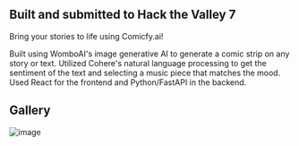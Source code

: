 ## Built and submitted to Hack the Valley 7
Bring your stories to life using Comicfy.ai!

Built using WomboAI's image generative AI to generate a comic strip on any story or text. Utilized Cohere's natural language processing to get the sentiment of the text and selecting a music piece that matches the mood. Used React for the frontend and Python/FastAPI in the backend.

## Gallery 
![image](https://user-images.githubusercontent.com/74084786/218353501-638c3d07-6504-4e35-bcde-a1d6549ed044.png)
